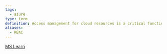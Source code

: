 ```yaml
---
tags:
  - azure
type: term
definition: Access management for cloud resources is a critical function for any organization that is using the cloud. Azure role-based access control (Azure RBAC) helps you manage who has access to Azure resources, what they can do with those resources, and what areas they have access to.
aliases:
  - RBAC
---
```


[MS Learn](https://learn.microsoft.com/en-us/azure/role-based-access-control/overview)
